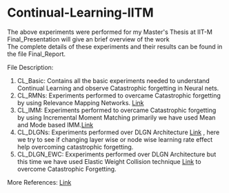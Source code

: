 # Continual-Learning-IITM
The above experiments were performed for my Master's Thesis at IIT-M <br />
Final_Presentation will give an brief overview of the work <br />
The complete details of these experiments and their results can be found in the file Final_Report. <br />

File Description: <br />

1. CL_Basic: Contains all the basic experiments needed to understand Continual Learning and observe Catastrophic forgetting in Neural nets.
2. CL_RMNs: Experiments performed to overcame Catastrophic forgetting by using Relevance Mapping Networks. [Link](https://arxiv.org/abs/2102.11343)
3. CL_IMM:  Experiments performed to overcame Catastrophic forgetting by using Incremental Moment Matching primarily we have used Mean and Mode based IMM.[Link](https://arxiv.org/abs/1703.08475)
4. CL_DLGNs: Experiments performed over DLGN Architecture [Link](https://arxiv.org/abs/2110.03403) , here we try to see if changing layer wise or node wise learning rate effect help overcoming catastrophic forgetting.
5. CL_DLGN_EWC: Exxperiments performed over DLGN Architecture but this time we have used Elastic Weight Collision technique [Link](https://arxiv.org/pdf/1612.00796.pdf) to overcome Catastrophic Forgetting.

More References: [Link](https://github.com/ContinualAI/continual-learning-papers)  
